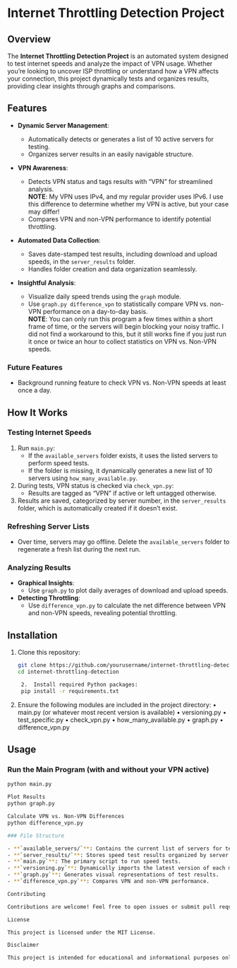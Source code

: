 # Internet Throttling Detection Project

## Overview

The **Internet Throttling Detection Project** is an automated system designed to test internet speeds and analyze the impact of VPN usage. Whether you’re looking to uncover ISP throttling or understand how a VPN affects your connection, this project dynamically tests and organizes results, providing clear insights through graphs and comparisons.

## Features

- **Dynamic Server Management**:
  - Automatically detects or generates a list of 10 active servers for testing.
  - Organizes server results in an easily navigable structure.
  
- **VPN Awareness**:
  - Detects VPN status and tags results with “VPN” for streamlined analysis.  
    **NOTE**: My VPN uses IPv4, and my regular provider uses IPv6. I use this difference to determine whether my VPN is active, but your case may differ!
  - Compares VPN and non-VPN performance to identify potential throttling.
  
- **Automated Data Collection**:
  - Saves date-stamped test results, including download and upload speeds, in the `server_results` folder.
  - Handles folder creation and data organization seamlessly.
  
- **Insightful Analysis**:
  - Visualize daily speed trends using the `graph` module.
  - Use `graph.py difference_vpn` to statistically compare VPN vs. non-VPN performance on a day-to-day basis.  
    **NOTE**: You can only run this program a few times within a short frame of time, or the servers will begin blocking your noisy traffic. I did not find a workaround to this, but it still works fine if you just run it once or twice an hour to collect statistics on VPN vs. Non-VPN speeds.

### Future Features

- Background running feature to check VPN vs. Non-VPN speeds at least once a day.

## How It Works

### Testing Internet Speeds

1. Run `main.py`:
   - If the `available_servers` folder exists, it uses the listed servers to perform speed tests.
   - If the folder is missing, it dynamically generates a new list of 10 servers using `how_many_available.py`.
2. During tests, VPN status is checked via `check_vpn.py`:
   - Results are tagged as “VPN” if active or left untagged otherwise.
3. Results are saved, categorized by server number, in the `server_results` folder, which is automatically created if it doesn’t exist.

### Refreshing Server Lists

- Over time, servers may go offline. Delete the `available_servers` folder to regenerate a fresh list during the next run.

### Analyzing Results

- **Graphical Insights**:
  - Use `graph.py` to plot daily averages of download and upload speeds.
- **Detecting Throttling**:
  - Use `difference_vpn.py` to calculate the net difference between VPN and non-VPN speeds, revealing potential throttling.

## Installation

1. Clone this repository:
   ```bash
   git clone https://github.com/yourusername/internet-throttling-detection.git
   cd internet-throttling-detection

    2.  Install required Python packages:
    pip install -r requirements.txt


  3.  Ensure the following modules are included in the project directory:
  • main.py (or whatever most recent version is available)
  • versioning.py
  • test_specific.py
  • check_vpn.py
  • how_many_available.py
  • graph.py
  • difference_vpn.py

## Usage

### Run the Main Program (with and without your VPN active)
```bash
python main.py

Plot Results
python graph.py

Calculate VPN vs. Non-VPN Differences
python difference_vpn.py

### File Structure

- **`available_servers/`**: Contains the current list of servers for testing. Automatically created and refreshed as needed.
- **`server_results/`**: Stores speed test results organized by server ID.
- **`main.py`**: The primary script to run speed tests.
- **`versioning.py`**: Dynamically imports the latest version of each module.
- **`graph.py`**: Generates visual representations of test results.
- **`difference_vpn.py`**: Compares VPN and non-VPN performance.

Contributing

Contributions are welcome! Feel free to open issues or submit pull requests for improvements or new features.

License

This project is licensed under the MIT License.

Disclaimer

This project is intended for educational and informational purposes only. The user assumes all responsibility for its use.